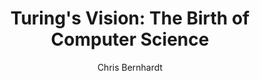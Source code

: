 ---
title: "Turing's Vision: The Birth of Computer Science"
author: "Chris Bernhardt"
isbn: "0262034549"
isbn13: "9780262034548"
rating: "0"
publisher: "MIT Press"
pages: "208"
publishYear: "2016"
read: "2017"
goodreads_id: "27310514"
blogpost: "https://hiddedevries.nl/en/blog/2017-04-21-book-tip-turings-vision"
---